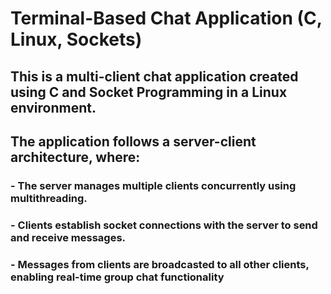 # Terminal-Based Chat Application (C, Linux, Sockets)

## This is a multi-client chat application created using C and Socket Programming in a Linux environment. 
## The application follows a server-client architecture, where:

### - The server manages multiple clients concurrently using multithreading.
### - Clients establish socket connections with the server to send and receive messages.
### - Messages from clients are broadcasted to all other clients, enabling real-time group chat functionality